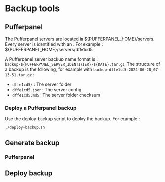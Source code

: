 # Backup tools

## Pufferpanel

The Pufferpanel servers are located in ${PUFFERPANEL_HOME}/servers.
Every server is identified with an <identifier>. For example : ${PUFFERPANEL_HOME}/servers/dffe1cd5

A Pufferpanel server backup name format is : `backup-${PUFFERPANEL_SERVER_IDENTIFIER}-${DATE}.tar.gz`.
The structure of a backup is the following, for example with `backup-dffe1cd5-2024-06-28_07-13-51.tar.gz` :
- `dffe1cd5/` : The server folder
- `dffe1cd5.json` : The server config
- `dffe1cd5.md5` : The server folder checksum

### Deploy a Pufferpanel backup

Use the deploy-backup script to deploy the backup.
For example :
```
./deploy-backup.sh 
```

## Generate backup

### Pufferpanel


## Deploy backup




